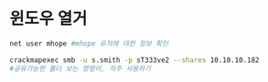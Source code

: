 # 윈도우 열거

```powershell
net user mhope #mhope 유저에 대한 정보 확인 
```

```bash
crackmapexec smb -u s.smith -p sT333ve2 --shares 10.10.10.182
#공유가능한 폴더 보는 명령어, 자주 사용하기
```
